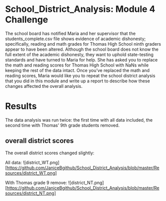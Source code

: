 # School_District_Analysis: Module 4 Challenge

The school board has notified Maria and her supervisor that the students_complete.csv file shows evidence of academic dishonesty; specifically, reading and math grades for Thomas High School ninth graders appear to have been altered. Although the school board does not know the full extent of the academic dishonesty, they want to uphold state-testing standards and have turned to Maria for help. She has asked you to replace the math and reading scores for Thomas High School with NaNs while keeping the rest of the data intact. Once you’ve replaced the math and reading scores, Maria would like you to repeat the school district analysis that you did in this module and write up a report to describe how these changes affected the overall analysis.

# Results

The data analysis was run twice: the first time with all data included, the second time with Thomas' 9th grade students removed. 

## overall district scores

The overall district scores changed slightly: 

All data: 
![district_WT.png][https://github.com/JaniceBgithub/School_District_Analysis/blob/master/Resources/district_WT.png]

With Thomas grade 9 remove: 
![district_NT.png][https://github.com/JaniceBgithub/School_District_Analysis/blob/master/Resources/district_NT.png]

